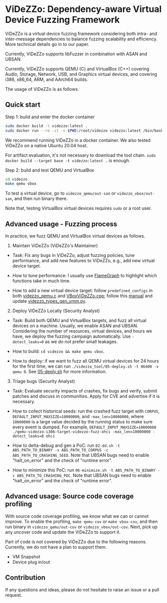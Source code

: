 # ViDeZZo: Dependency-aware Virtual Device Fuzzing Framework

ViDeZZo is a virtual device fuzzing framework considering both intra- and
inter-message dependencies to balance fuzzing scalability and efficiency. More
technical details go in to our paper.

Currently, ViDeZZo supports libFuzzer in combination with ASAN and UBSAN.

Currently, ViDeZZo supports QEMU (C) and VirtualBox (C++) covering Audio,
Storage, Network, USB, and Graphics virtual devices, and covering i386, x86_64,
ARM, and AArch64 builds.

The usage of ViDeZZo is as follows.

## Quick start

Step 1: build and enter the docker container

``` bash
sudo docker build -t videzzo:latest .
sudo docker run --rm -it -v $PWD:/root/videzzo videzzo:latest /bin/bash
```
We recommend running ViDeZZo in a docker container. We also tested ViDeZZo on a
native Ubuntu 20.04 host.

For artifact evaluation, it's not necessary to download the tool chain. `sudo
docker build --target base -t videzzo:latest .` is enough.

Step 2: build and test QEMU and VirtualBox

``` bash
cd videzzo
make qemu vbox
```

To test a virtual device, go to `videzzo_qemu/out-san` or
`videzzo_vbox/out-san`, and then run binary there.

Note that, testing VirtualBox virtual devices requires `sudo` or a root user.

## Advanced usage - Fuzzing process

In practice, we fuzz QEMU and VirtualBox virtual devices as follows.

1. Maintain ViDeZZo (ViDeZZo's Maintainer)

+ Task: Fix any bugs in ViDeZZo, adjust fuzzing policies, tune performance, and
add new features to ViDeZZo, e.g., add new virtual device target.

+ How to tune performance: I usually use
[FlameGraph](https://github.com/brendangregg/FlameGraph) to highlight which
functions take in much time.

+ How to add a new virtual device target: follow `predefined_configs` in both
[videzzo_qemu.c](./videzzo_qemu/videzzo_qemu.c) and
[VBoxViDeZZo.cpp](./videzzo_vbox/VBoxViDeZZo.cpp); follow this
[manual](./docs/IntraMessageDependenciesManuals.md) and update
[videzzo_types_gen_vmm.py](./videzzo_types_gen_vmm.py).

2. Deploy ViDeZZo Locally (Security Analyst)

+ Task: Build both QEMU and VirtualBox targets, and fuzz all virtual devices on
a machine. Usually, we enable ASAN and UBSAN. Considering the number of
resources, virtual devices, and hours we have, we deploy the fuzzing campaign
automatically. Use `-detect_leaks=0` as we do not prefer small leakages.

+ How to build: `cd videzzo && make qemu vbox`.

+ How to deploy: if we want to fuzz all QEMU virtual devices for 24 hours for
the first time, we can run `./videzzo_tool/05-deploy.sh -t 86400 -v qemu 0`. See
[05-deply.sh](./videzzo_tool/05-deploy.sh) for more information.

3. Triage bugs (Security Analyst)

+ Task: Evaluate security impacts of crashes, fix bugs and verify, submit
patches and discuss in communities. Apply for CVE and advertise if it is
necessary.

+ How to collect historical seeds: run the crashed fuzz target with `CORPUS`,
`DEFAULT_INPUT_MAXSIZE=10000000`, and `-max_len=10000000`, where `10000000` is a
large value decided by the running status to make sure every event is dumped.
For example, `DEFAULT_INPUT_MAXSIZE=10000000
./qemu-videzzo-i386-target-videzzo-fuzz-ohci -max_len=10000000 -detect_leaks=0
ohci`

+ How to delta-debug and gen a PoC: run `02-dd.sh -t ABS_PATH_TO_BINARY -s
ABS_PATH_TO_CORPUS -c ABS_PATH_TO_CRASHING_SEED`. Note that UBSAN bugs need to
enable "halt_on_error" and the check of "runtime error".

+ How to minimize this PoC: run `06-minimize.sh -t ABS_PATH_TO_BINARY -c
ABS_PATH_TO_CRASHING_POC`. Note that UBSAN bugs need to enable "halt_on_error"
and the check of "runtime error".

## Advanced usage: Source code coverage profiling

With source code coverage profiling, we know what we can or cannot improve. To
enable the profiling, `make qemu-cov` or `make vbox-cov`, and then run binary in
`videzzo_qemu/out-cov` or `videzzo_vbox/out-cov`. Next, pick up any uncover code
and update the ViDeZZo to support it.

Part of code is not covered by ViDeZZo due to the following reasons. Currently,
we do not have a plan to support them.

+ VM Snapshot
+ Device plug in/out

## Contribution

If any questions and ideas, please do not hesitate to raise an issue or a pull
request.

